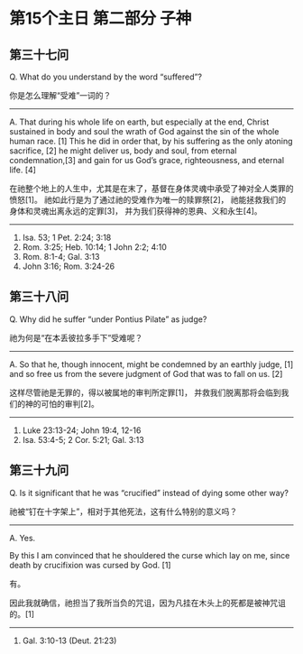 # 第15个主日 第二部分 子神

## 第三十七问

Q. What do you understand by the word “suffered”?

你是怎么理解“受难”一词的？

---

A. That during his whole life on earth,
but especially at the end,
Christ sustained in body and soul
the wrath of God against the sin of the whole human race. [1]
This he did in order that,
by his suffering as the only atoning sacrifice, [2]
he might deliver us, body and soul, from eternal condemnation,[3]
and gain for us God’s grace, righteousness, and eternal life. [4]

在祂整个地上的人生中，尤其是在末了，基督在身体灵魂中承受了神对全人类罪的愤怒[1]。
祂如此行是为了通过祂的受难作为唯一的赎罪祭[2]，
祂能拯救我们的身体和灵魂出离永远的定罪[3]，
并为我们获得神的恩典、义和永生[4]。

---

1. Isa. 53; 1 Pet. 2:24; 3:18
2. Rom. 3:25; Heb. 10:14; 1 John 2:2; 4:10
3. Rom. 8:1-4; Gal. 3:13
4. John 3:16; Rom. 3:24-26

## 第三十八问

Q. Why did he suffer “under Pontius Pilate” as judge?

祂为何是“在本丢彼拉多手下”受难呢？

---

A. So that he, though innocent, might be condemned by an earthly judge, [1]
and so free us from the severe judgment of God that was to fall on us. [2]

这样尽管祂是无罪的，得以被属地的审判所定罪[1]，
并救我们脱离那将会临到我们的神的可怕的审判[2]。

---

1. Luke 23:13-24; John 19:4, 12-16
2. Isa. 53:4-5; 2 Cor. 5:21; Gal. 3:13

## 第三十九问

Q. Is it significant that he was “crucified” instead of dying some other way?

祂被“钉在十字架上”，相对于其他死法，这有什么特别的意义吗？

---

A. Yes.

By this I am convinced
that he shouldered the curse
which lay on me,
since death by crucifixion was cursed by God. [1]

有。

因此我就确信，祂担当了我所当负的咒诅，因为凡挂在木头上的死都是被神咒诅的。[1]

---

1. Gal. 3:10-13 (Deut. 21:23)


